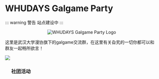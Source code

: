 # WHUDAYS Galgame Party

::: warning 警告
站点建设中
:::

<p align="center">
  <img src="/group/galgame/logo.png" alt="WHUDAYS Galgame Party Logo" style="max-width: 50%; height: auto;">
</p>

这里是武汉大学漫协旗下的galgame交流群，在这里有关旮旯的一切你都可以和群友一起畅所欲言！

![](/group/galgame/sakuranouta.png)

<a href="/group/galgame/activity/" target="_blank" rel="noopener noreferrer" style="display: inline-block; padding: 0.625rem 1.25rem; font-size: 1rem; font-weight: 600; color: var(--vp-button-brand-text); background-color: var(--vp-button-brand-bg); border: 1px solid var(--vp-button-brand-border); border-radius: 20px; text-decoration: none; transition: color 0.25s, border-color 0.25s, background-color 0.25s;">
  社团活动
</a>